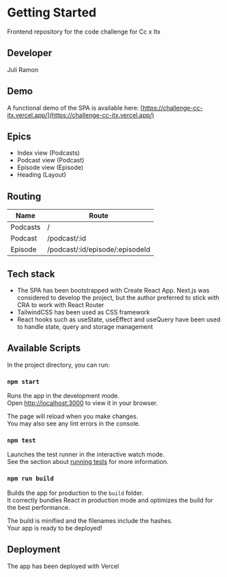 # Getting Started

Frontend repository for the code challenge for Cc x Itx

## Developer
Juli Ramon

## Demo
A functional demo of the SPA is available here: [https://challenge-cc-itx.vercel.app/](https://challenge-cc-itx.vercel.app/)

## Epics
- Index view (Podcasts)
- Podcast view (Podcast)
- Episode view (Episode)
- Heading (Layout)

## Routing

|Name         |Route     |
|-------------|-------------------------|
|Podcasts     |/             |
|Podcast      |/podcast/:id    |
|Episode      |/podcast/:id/episode/:episodeId         |

## Tech stack
- The SPA has been bootstrapped with Create React App. Next.js was considered to develop the project, but the author preferred to stick with CRA to work with React Router
- TailwindCSS has been used as CSS framework
- React hooks such as useState, useEffect and useQuery have been used to handle state, query and storage management

## Available Scripts

In the project directory, you can run:

### `npm start`

Runs the app in the development mode.\
Open [http://localhost:3000](http://localhost:3000) to view it in your browser.

The page will reload when you make changes.\
You may also see any lint errors in the console.

### `npm test`

Launches the test runner in the interactive watch mode.\
See the section about [running tests](https://facebook.github.io/create-react-app/docs/running-tests) for more information.

### `npm run build`

Builds the app for production to the `build` folder.\
It correctly bundles React in production mode and optimizes the build for the best performance.

The build is minified and the filenames include the hashes.\
Your app is ready to be deployed!

## Deployment

The app has been deployed with Vercel

